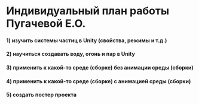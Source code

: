 Индивидуальный план работы Пугачевой Е.О.
=========================================
#### 1) изучить системы частиц в Unity (свойства, режимы и т.д.)
#### 2) научиться создавать воду, огонь и пар в Unity
#### 3) применить к какой-то среде (сборке) без анимации среды (сборки)
#### 4) применить к какой-то среде (сборке) с анимацией среды (сборки)
#### 5) создать постер проекта
 
